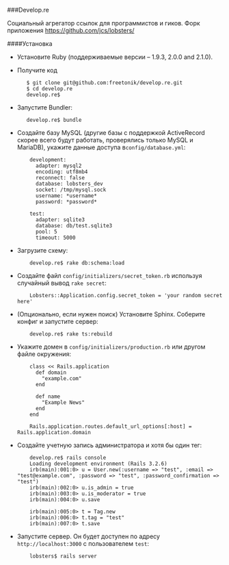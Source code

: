 ###Develop.re

Социальный агрегатор ссылок для программистов и гиков. Форк приложения https://github.com/jcs/lobsters/

####Установка

* Установите Ruby (поддерживаемые версии – 1.9.3, 2.0.0 and 2.1.0).

* Получите код

         $ git clone git@github.com:freetonik/develop.re.git
         $ cd develop.re
         develop.re$ 

* Запустите Bundler:

         develop.re$ bundle

* Создайте базу MySQL (другие базы с поддержкой ActiveRecord скорее всего будут работать, проверялись только MySQL и MariaDB), укажите данные доступа в`config/database.yml`:

          development:
            adapter: mysql2
            encoding: utf8mb4
            reconnect: false
            database: lobsters_dev
            socket: /tmp/mysql.sock
            username: *username*
            password: *password*
            
          test:
            adapter: sqlite3
            database: db/test.sqlite3
            pool: 5
            timeout: 5000

* Загрузите схему:

          develop.re$ rake db:schema:load

* Создайте файл `config/initializers/secret_token.rb` используя случайный вывод `rake secret`:

          Lobsters::Application.config.secret_token = 'your random secret here'

* (Опционально, если нужен поиск) Установите Sphinx. Соберите конфиг и запустите сервер:

          develop.re$ rake ts:rebuild

* Укажите домен в `config/initializers/production.rb` или другом файле окружения:

          class << Rails.application
            def domain
              "example.com"
            end
          
            def name
              "Example News"
            end
          end
          
          Rails.application.routes.default_url_options[:host] = Rails.application.domain

* Создайте учетную запись администратора и хотя бы один тег:

          develop.re$ rails console
          Loading development environment (Rails 3.2.6)
          irb(main):001:0> u = User.new(:username => "test", :email => "test@example.com", :password => "test", :password_confirmation => "test")
          irb(main):002:0> u.is_admin = true
          irb(main):003:0> u.is_moderator = true
          irb(main):004:0> u.save

          irb(main):005:0> t = Tag.new
          irb(main):006:0> t.tag = "test"
          irb(main):007:0> t.save

* Запустите сервер. Он будет доступен по адресу `http://localhost:3000` с пользователем `test`:

          lobsters$ rails server
